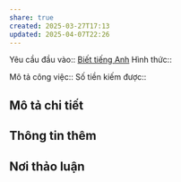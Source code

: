 ```yaml
---
share: true
created: 2025-03-27T17:13
updated: 2025-04-07T22:26
---
```

Yêu cầu đầu vào:: [Biết tiếng Anh](../../1%20Y%C3%AAu%20c%E1%BA%A7u%20%C4%91%E1%BA%A7u%20v%C3%A0o/Bi%E1%BA%BFt%20ti%E1%BA%BFng%20Anh.md)
Hình thức:: 

Mô tả công việc:: 
Số tiền kiếm được:: 

## Mô tả chi tiết
## Thông tin thêm
## Nơi thảo luận
